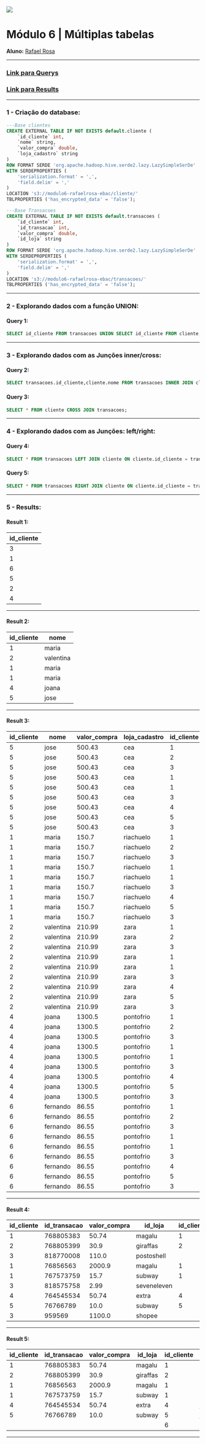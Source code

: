 [![](https://raw.githubusercontent.com/raafarosa/Ebac_Data_Scientist_General/main/utilities/newebac_logo_black_half.png)](https://github.com/raafarosa/Ebac_SQL_for_Data_Analysis)
---
# **Módulo 6** | Múltiplas tabelas

**Aluno:** [Rafael Rosa](https://www.linkedin.com/in/rafael-rosa-alves/)<br>

---

### [Link para Querys](https://github.com/raafarosa/Ebac_SQL_for_Data_Analysis/tree/main/Module%205%20-%20Agrega%C3%A7%C3%B5es/Query) <br>
### [Link para Results](https://github.com/raafarosa/Ebac_SQL_for_Data_Analysis/tree/main/Module%205%20-%20Agrega%C3%A7%C3%B5es/Results)

---
### **1 - Criação do database**: <br>

```sql
---Base clientes
CREATE EXTERNAL TABLE IF NOT EXISTS default.cliente (
	`id_cliente` int,
	`nome` string,
	`valor_compra` double,
	`loja_cadastro` string
)
ROW FORMAT SERDE 'org.apache.hadoop.hive.serde2.lazy.LazySimpleSerDe'
WITH SERDEPROPERTIES (
	'serialization.format' = ',',
	'field.delim' = ','
)
LOCATION 's3://modulo6-rafaelrosa-ebac/cliente/'
TBLPROPERTIES ('has_encrypted_data' = 'false');
```

```sql
---Base Transacoes
CREATE EXTERNAL TABLE IF NOT EXISTS default.transacoes (
	`id_cliente` int,
	`id_transacao` int,
	`valor_compra` double,
	`id_loja` string
)
ROW FORMAT SERDE 'org.apache.hadoop.hive.serde2.lazy.LazySimpleSerDe'
WITH SERDEPROPERTIES (
	'serialization.format' = ',',
	'field.delim' = ','
)
LOCATION 's3://modulo6-rafaelrosa-ebac/transacoes/'
TBLPROPERTIES ('has_encrypted_data' = 'false');
```
---

### **2 - Explorando dados com a função UNION**: <br>

#### **Query 1:**
```sql
SELECT id_cliente FROM transacoes UNION SELECT id_cliente FROM cliente;
```
---
### **3 - Explorando dados com as Junções inner/cross**: <br>

#### **Query 2:**
```sql
SELECT transacoes.id_cliente,cliente.nome FROM transacoes INNER JOIN cliente ON transacoes.id_cliente = cliente.id_cliente;
```
#### **Query 3:**
```sql
SELECT * FROM cliente CROSS JOIN transacoes;
```
---
### **4 - Explorando dados com as Junções: left/right**: <br>

#### **Query 4:**
```sql
SELECT * FROM transacoes LEFT JOIN cliente ON cliente.id_cliente = transacoes.id_cliente;
```
#### **Query 5:** <br>
```sql
SELECT * FROM transacoes RIGHT JOIN cliente ON cliente.id_cliente = transacoes.id_cliente;
```
---
### **5 - Results**: <br>

#### **Result 1:**
|id_cliente|
|----------|
|3         |
|1         |
|6         |
|5         |
|2         |
|4         |
---

#### **Result 2:**
|id_cliente|nome     |
|----------|---------|
|1         |maria    |
|2         |valentina|
|1         |maria    |
|1         |maria    |
|4         |joana    |
|5         |jose     |
---

#### **Result 3:**
|id_cliente|nome     |valor_compra|loja_cadastro|id_cliente|id_transacao|valor_compra|id_loja    |
|----------|---------|------------|-------------|----------|------------|------------|-----------|
|5         |jose     |500.43      |cea          |1         |768805383   |50.74       |magalu     |
|5         |jose     |500.43      |cea          |2         |768805399   |30.9        |giraffas   |
|5         |jose     |500.43      |cea          |3         |818770008   |110.0       |postoshell |
|5         |jose     |500.43      |cea          |1         |76856563    |2000.9      |magalu     |
|5         |jose     |500.43      |cea          |1         |767573759   |15.7        |subway     |
|5         |jose     |500.43      |cea          |3         |818575758   |2.99        |seveneleven|
|5         |jose     |500.43      |cea          |4         |764545534   |50.74       |extra      |
|5         |jose     |500.43      |cea          |5         |76766789    |10.0        |subway     |
|5         |jose     |500.43      |cea          |3         |959569      |1100.0      |shopee     |
|1         |maria    |150.7       |riachuelo    |1         |768805383   |50.74       |magalu     |
|1         |maria    |150.7       |riachuelo    |2         |768805399   |30.9        |giraffas   |
|1         |maria    |150.7       |riachuelo    |3         |818770008   |110.0       |postoshell |
|1         |maria    |150.7       |riachuelo    |1         |76856563    |2000.9      |magalu     |
|1         |maria    |150.7       |riachuelo    |1         |767573759   |15.7        |subway     |
|1         |maria    |150.7       |riachuelo    |3         |818575758   |2.99        |seveneleven|
|1         |maria    |150.7       |riachuelo    |4         |764545534   |50.74       |extra      |
|1         |maria    |150.7       |riachuelo    |5         |76766789    |10.0        |subway     |
|1         |maria    |150.7       |riachuelo    |3         |959569      |1100.0      |shopee     |
|2         |valentina|210.99      |zara         |1         |768805383   |50.74       |magalu     |
|2         |valentina|210.99      |zara         |2         |768805399   |30.9        |giraffas   |
|2         |valentina|210.99      |zara         |3         |818770008   |110.0       |postoshell |
|2         |valentina|210.99      |zara         |1         |76856563    |2000.9      |magalu     |
|2         |valentina|210.99      |zara         |1         |767573759   |15.7        |subway     |
|2         |valentina|210.99      |zara         |3         |818575758   |2.99        |seveneleven|
|2         |valentina|210.99      |zara         |4         |764545534   |50.74       |extra      |
|2         |valentina|210.99      |zara         |5         |76766789    |10.0        |subway     |
|2         |valentina|210.99      |zara         |3         |959569      |1100.0      |shopee     |
|4         |joana    |1300.5      |pontofrio    |1         |768805383   |50.74       |magalu     |
|4         |joana    |1300.5      |pontofrio    |2         |768805399   |30.9        |giraffas   |
|4         |joana    |1300.5      |pontofrio    |3         |818770008   |110.0       |postoshell |
|4         |joana    |1300.5      |pontofrio    |1         |76856563    |2000.9      |magalu     |
|4         |joana    |1300.5      |pontofrio    |1         |767573759   |15.7        |subway     |
|4         |joana    |1300.5      |pontofrio    |3         |818575758   |2.99        |seveneleven|
|4         |joana    |1300.5      |pontofrio    |4         |764545534   |50.74       |extra      |
|4         |joana    |1300.5      |pontofrio    |5         |76766789    |10.0        |subway     |
|4         |joana    |1300.5      |pontofrio    |3         |959569      |1100.0      |shopee     |
|6         |fernando |86.55       |pontofrio    |1         |768805383   |50.74       |magalu     |
|6         |fernando |86.55       |pontofrio    |2         |768805399   |30.9        |giraffas   |
|6         |fernando |86.55       |pontofrio    |3         |818770008   |110.0       |postoshell |
|6         |fernando |86.55       |pontofrio    |1         |76856563    |2000.9      |magalu     |
|6         |fernando |86.55       |pontofrio    |1         |767573759   |15.7        |subway     |
|6         |fernando |86.55       |pontofrio    |3         |818575758   |2.99        |seveneleven|
|6         |fernando |86.55       |pontofrio    |4         |764545534   |50.74       |extra      |
|6         |fernando |86.55       |pontofrio    |5         |76766789    |10.0        |subway     |
|6         |fernando |86.55       |pontofrio    |3         |959569      |1100.0      |shopee     |
---

#### **Result 4:**
|id_cliente|id_transacao|valor_compra|id_loja   |id_cliente|nome     |valor_compra|loja_cadastro|
|----------|------------|------------|----------|----------|---------|------------|-------------|
|1         |768805383   |50.74       |magalu    |1         |maria    |150.7       |riachuelo    |
|2         |768805399   |30.9        |giraffas  |2         |valentina|210.99      |zara         |
|3         |818770008   |110.0       |postoshell|          |         |            |             |
|1         |76856563    |2000.9      |magalu    |1         |maria    |150.7       |riachuelo    |
|1         |767573759   |15.7        |subway    |1         |maria    |150.7       |riachuelo    |
|3         |818575758   |2.99        |seveneleven|          |         |            |             |
|4         |764545534   |50.74       |extra     |4         |joana    |1300.5      |pontofrio    |
|5         |76766789    |10.0        |subway    |5         |jose     |500.43      |cea          |
|3         |959569      |1100.0      |shopee    |          |         |            |             |
---

#### **Result 5:**
|id_cliente|id_transacao|valor_compra|id_loja   |id_cliente|nome     |valor_compra|loja_cadastro|
|----------|------------|------------|----------|----------|---------|------------|-------------|
|1         |768805383   |50.74       |magalu    |1         |maria    |150.7       |riachuelo    |
|2         |768805399   |30.9        |giraffas  |2         |valentina|210.99      |zara         |
|1         |76856563    |2000.9      |magalu    |1         |maria    |150.7       |riachuelo    |
|1         |767573759   |15.7        |subway    |1         |maria    |150.7       |riachuelo    |
|4         |764545534   |50.74       |extra     |4         |joana    |1300.5      |pontofrio    |
|5         |76766789    |10.0        |subway    |5         |jose     |500.43      |cea          |
|          |            |            |          |6         |fernando |86.55       |pontofrio    |
---